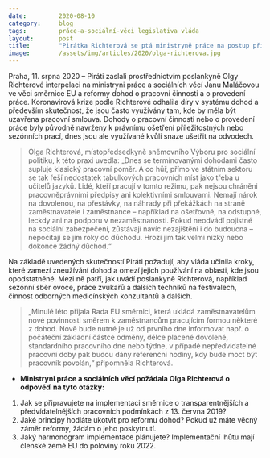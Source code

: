 ```yaml
---
date:         2020-08-10
category:     blog
tags:         práce-a-sociální-věci legislativa vláda
layout:       post
title:        "Pirátka Richterová se ptá ministryně práce na postup při řešení zneužívání pracovních dohod"
image:        /assets/img/articles/2020/olga-richterova.jpg
---  
```



 

Praha, 11. srpna 2020 – Piráti zaslali prostřednictvím poslankyně Olgy Richterové interpelaci na ministryni práce a sociálních věcí Janu Maláčovou ve věci směrnice EU a reformy dohod o pracovní činnosti a o provedení práce. Koronavirová krize podle Richterové odhalila díry v systému dohod a především skutečnost, že jsou často využívány tam, kde by měla být uzavřena pracovní smlouva. Dohody o pracovní činnosti nebo o provedení práce byly původně navrženy k právnímu ošetření příležitostných nebo sezónních prací, dnes jsou ale využívané kvůli snaze ušetřit na odvodech.

> Olga Richterová, místopředsedkyně sněmovního Výboru pro sociální politiku, k této praxi uvedla: „Dnes se termínovanými dohodami často supluje klasický pracovní poměr. A co hůř, přímo ve státním sektoru se tak řeší nedostatek tabulkových pracovních míst jako třeba u učitelů jazyků. Lidé, kteří pracují v tomto režimu, pak nejsou chráněni pracovněprávními předpisy ani kolektivními smlouvami. Nemají nárok na dovolenou, na přestávky, na náhrady při překážkách na straně zaměstnavatele i zaměstnance – například na ošetřovné, na odstupné, leckdy ani na podporu v nezaměstnanosti. Pokud neodvádí pojistné na sociální zabezpečení, zůstávají navíc nezajištěni i do budoucna – nepočítají se jim roky do důchodu. Hrozí jim tak velmi nízký nebo dokonce žádný důchod.“

Na základě uvedených skutečností Piráti požadují, aby vláda učinila kroky, které zamezí zneužívání dohod a omezí jejich používání na oblasti, kde jsou opodstatněné. Mezi ně patří, jak uvádí poslankyně Richterová, například sezónní sběr ovoce, práce zvukařů a dalších techniků na festivalech, činnost odborných medicínských konzultantů a dalších. 

> „Minulé léto přijala Rada EU směrnici, která ukládá zaměstnavatelům nové povinnosti směrem k zaměstnancům pracujícím formou některé z dohod. Nově bude nutné je už od prvního dne informovat např. o počáteční základní částce odměny, délce placené dovolené, standardního pracovního dne nebo týdne, v případě nepředvídatelné pracovní doby pak budou dány referenční hodiny, kdy bude moct být pracovník povolán,“ připomněla Richterová.

* **Ministryni práce a sociálních věcí požádala Olga Richterová o odpověď na tyto otázky:**

1. Jak se připravujete na implementaci směrnice o transparentnějších a předvídatelnějších pracovních podmínkách z 13. června 2019?
2. Jaké principy hodláte ukotvit pro reformu dohod? Pokud už máte věcný záměr reformy, žádám o jeho poskytnutí.
3. Jaký harmonogram implementace plánujete? Implementační lhůtu mají členské země EU do poloviny roku 2022.
